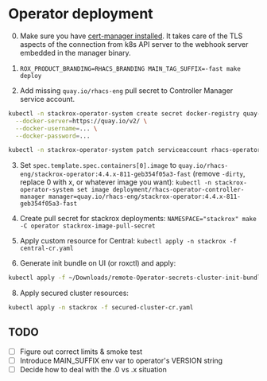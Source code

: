 # Operator deployment

0. Make sure you have [cert-manager installed](https://cert-manager.io/docs/installation/).
   It takes care of the TLS aspects of the connection from k8s API server to the webhook server
   embedded in the manager binary.

1. `ROX_PRODUCT_BRANDING=RHACS_BRANDING MAIN_TAG_SUFFIX=-fast make deploy`

2. Add missing `quay.io/rhacs-eng` pull secret to Controller Manager service account.

```bash
kubectl -n stackrox-operator-system create secret docker-registry quay-io-rhacs-eng-pull-secrets \
  --docker-server=https://quay.io/v2/ \
  --docker-username=... \
  --docker-password=...

kubectl -n stackrox-operator-system patch serviceaccount rhacs-operator-controller-manager -p '{"imagePullSecrets": [{"name": "quay-io-rhacs-eng-pull-secrets"}]}'
```

3. Set `spec.template.spec.containers[0].image` to `quay.io/rhacs-eng/stackrox-operator:4.4.x-811-geb354f05a3-fast` (remove `-dirty`, replace 0 with x, or whatever image you want):
    `kubectl -n stackrox-operator-system set image deployment/rhacs-operator-controller-manager manager=quay.io/rhacs-eng/stackrox-operator:4.4.x-811-geb354f05a3-fast`

5. Create pull secret for stackrox deployments: `NAMESPACE="stackrox" make -C operator stackrox-image-pull-secret`

6. Apply custom resource for Central: `kubectl apply -n stackrox -f central-cr.yaml`

7. Generate init bundle on UI (or roxctl) and apply:

```bash
kubectl apply -f ~/Downloads/remote-Operator-secrets-cluster-init-bundle.yaml -n stackrox
```

8. Apply secured cluster resources:

```bash
kubectl apply -n stackrox -f secured-cluster-cr.yaml
```

## TODO

- [ ] Figure out correct limits & smoke test
- [ ] Introduce MAIN_SUFFIX env var to operator's VERSION string
- [ ] Decide how to deal with the .0 vs .x situation
